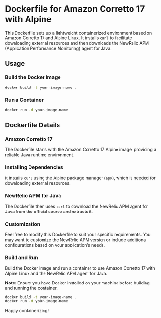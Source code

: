 # Dockerfile for Amazon Corretto 17 with Alpine

This Dockerfile sets up a lightweight containerized environment based on Amazon Corretto 17 and Alpine Linux. It installs `curl` to facilitate downloading external resources and then downloads the NewRelic APM (Application Performance Monitoring) agent for Java.

## Usage

### Build the Docker Image

```bash
docker build -t your-image-name .
```

### Run a Container

```bash
docker run -d your-image-name
```

## Dockerfile Details

### Amazon Corretto 17

The Dockerfile starts with the Amazon Corretto 17 Alpine image, providing a reliable Java runtime environment.

### Installing Dependencies

It installs `curl` using the Alpine package manager (`apk`), which is needed for downloading external resources.

### NewRelic APM for Java

The Dockerfile then uses `curl` to download the NewRelic APM agent for Java from the official source and extracts it.

### Customization

Feel free to modify this Dockerfile to suit your specific requirements. You may want to customize the NewRelic APM version or include additional configurations based on your application's needs.

### Build and Run

Build the Docker image and run a container to use Amazon Corretto 17 with Alpine Linux and the NewRelic APM agent for Java.

**Note:** Ensure you have Docker installed on your machine before building and running the container.

```bash
docker build -t your-image-name .
docker run -d your-image-name
```

Happy containerizing!
